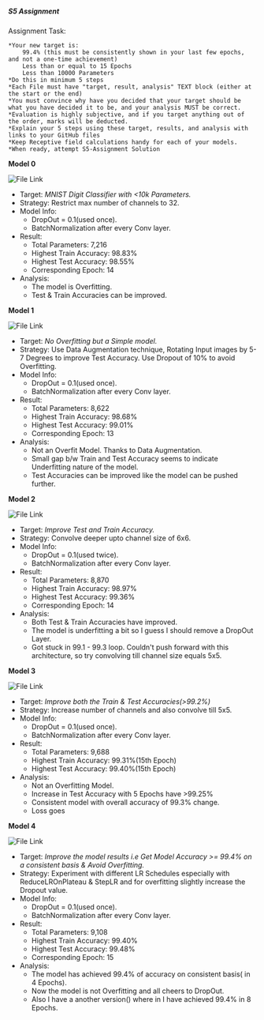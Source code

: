 ##### S5 Assignment


Assignment Task:

    *Your new target is:
        99.4% (this must be consistently shown in your last few epochs, and not a one-time achievement)
        Less than or equal to 15 Epochs
        Less than 10000 Parameters
    *Do this in minimum 5 steps
    *Each File must have "target, result, analysis" TEXT block (either at the start or the end)
    *You must convince why have you decided that your target should be what you have decided it to be, and your analysis MUST be correct. 
    *Evaluation is highly subjective, and if you target anything out of the order, marks will be deducted. 
    *Explain your 5 steps using these target, results, and analysis with links to your GitHub files
    *Keep Receptive field calculations handy for each of your models. 
    *When ready, attempt S5-Assignment Solution




**Model 0**

![File Link](https://github.com/Gilf641/EVA4/blob/master/S5_AssignmentSolution0.ipynb)

* Target: *MNIST Digit Classifier with <10k Parameters.*
* Strategy: Restrict max number of channels to 32. 
* Model Info: 
	* DropOut = 0.1(used once).
	* BatchNormalization after every Conv layer.
* Result: 
	* Total Parameters: 7,216
	* Highest Train Accuracy: 98.83%
	* Highest Test Accuracy: 98.55%
	* Corresponding Epoch: 14
* Analysis:
	* The model is Overfitting. 
	* Test & Train Accuracies can be improved.
	



**Model 1**

![File Link](https://github.com/Gilf641/EVA4/blob/master/S5_AssignmentSolution1.ipynb)

* Target: *No Overfitting but a Simple model.*
* Strategy: Use Data Augmentation technique, Rotating Input images by 5-7 Degrees to improve Test Accuracy. Use Dropout of 10% to avoid Overfitting.
* Model Info: 
	* DropOut = 0.1(used once).
	* BatchNormalization after every Conv layer.
* Result: 
	* Total Parameters: 8,622
	* Highest Train Accuracy: 98.68%
	* Highest Test Accuracy: 99.01%
	* Corresponding Epoch: 13
* Analysis:
	* Not an Overfit Model. Thanks to Data Augmentation. 
	* Small gap b/w Train and Test Accuracy seems to indicate Underfitting nature of the model.
	* Test Accuracies can be improved like the model can be pushed further.



**Model 2**

![File Link](https://github.com/Gilf641/EVA4/blob/master/S5_AssignmentSolution2.ipynb)

* Target: *Improve Test and Train Accuracy.*
* Strategy: Convolve deeper upto channel size of 6x6.
* Model Info: 
	* DropOut = 0.1(used twice).
	* BatchNormalization after every Conv layer.
* Result: 
	* Total Parameters: 8,870 
	* Highest Train Accuracy: 98.97%
	* Highest Test Accuracy: 99.36%
	* Corresponding Epoch: 14
* Analysis:
	* Both Test & Train Accuracies have improved. 
	* The model is underfitting a bit so I guess I should remove a DropOut Layer.
	* Got stuck in 99.1 - 99.3 loop. Couldn't push forward with this architecture, so try convolving till channel size equals 5x5.


**Model 3** 

![File Link](https://github.com/Gilf641/EVA4/blob/master/S5_AssignmentSolution3.ipynb)

* Target: *Improve both the Train & Test Accuracies(>99.2%)*
* Strategy: Increase number of channels and also convolve till 5x5.
* Model Info: 
	* DropOut = 0.1(used once).
	* BatchNormalization after every Conv layer.
* Result: 
	* Total Parameters: 9,688
	* Highest Train Accuracy: 99.31%(15th Epoch)
	* Highest Test Accuracy: 99.40%(15th Epoch)
* Analysis:
	* Not an Overfitting Model. 
	* Increase in Test Accuracy with 5 Epochs have >99.25%
	* Consistent model with overall accuracy of 99.3% change.
	* Loss goes  




**Model 4**

![File Link](https://github.com/Gilf641/EVA4/blob/master/S5_AssignmentSolution4.ipynb)

* Target: *Improve the model results i.e Get Model Accuracy >= 99.4% on a consistent basis & Avoid Overfitting.*
* Strategy: Experiment with different LR Schedules especially with ReduceLROnPlateau & StepLR and for overfitting slightly increase the Dropout value.
* Model Info: 
	* DropOut = 0.1(used once).
	* BatchNormalization after every Conv layer.
* Result: 
	* Total Parameters: 9,108
	* Highest Train Accuracy: 99.40%
	* Highest Test Accuracy: 99.48%
	* Corresponding Epoch: 15
* Analysis:
    * The model has achieved 99.4% of accuracy on consistent basis( in 4 Epochs). 
    * Now the model is not Overfitting and all cheers to DropOut.
    * Also I have a another version() where in I have achieved 99.4% in 8 Epochs.

